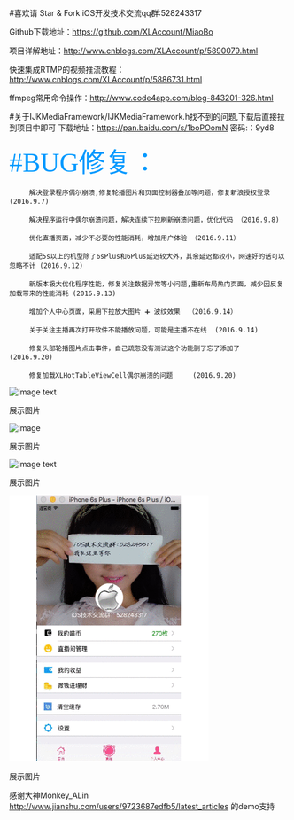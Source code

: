 
#喜欢请 Star & Fork
iOS开发技术交流qq群:528243317  

Github下载地址：https://github.com/XLAccount/MiaoBo

项目详解地址：http://www.cnblogs.com/XLAccount/p/5890079.html 

快速集成RTMP的视频推流教程：http://www.cnblogs.com/XLAccount/p/5886731.html 

ffmpeg常用命令操作：http://www.code4app.com/blog-843201-326.html

#关于IJKMediaFramework/IJKMediaFramework.h找不到的问题,下载后直接拉到项目中即可
下载地址：https://pan.baidu.com/s/1boPOomN 密码:：9yd8

<font color=#0099ff size=7 face="黑体">#BUG修复：</font>
         
         解决登录程序偶尔崩溃,修复轮播图片和页面控制器叠加等问题，修复新浪授权登录  (2016.9.7)
         
         解决程序运行中偶尔崩溃问题，解决连续下拉刷新崩溃问题，优化代码 （2016.9.8)
         
         优化直播页面，减少不必要的性能消耗，增加用户体验 （2016.9.11）

         适配5s以上的机型除了6sPlus和6Plus延迟较大外，其余延迟都较小，网速好的话可以忽略不计 (2016.9.12)
         
         新版本极大优化程序性能，修复关注数据异常等小问题,重新布局热门页面，减少因反复加载带来的性能消耗 (2016.9.13)
         
         增加个人中心页面，采用下拉放大图片 ➕ 波纹效果  （2016.9.14）
         
         关于关注主播再次打开软件不能播放问题，可能是主播不在线  (2016.9.14)
         
         修复头部轮播图片点击事件，自己疏忽没有测试这个功能删了忘了添加了  (2016.9.20)
         
         修复加载XLHotTableViewCell偶尔崩溃的问题     (2016.9.20)
         

         






![image text](https://github.com/XLAccount/ALLGIFS/blob/master/psb.gif)


展示图片



![image](https://github.com/XLAccount/ALLGIFS/blob/master/psb-1.gif)

 
展示图片



![image text](https://github.com/XLAccount/ALLGIFS/blob/master/psb-2.gif)


展示图片


![image text](https://github.com/XLAccount/ALLGIFS/blob/master/psb-3.gif)


展示图片

感谢大神Monkey_ALin http://www.jianshu.com/users/9723687edfb5/latest_articles 的demo支持
